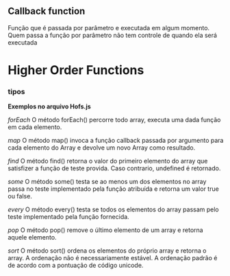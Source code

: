 ## Callback function

Função que é passada por parâmetro e executada em algum momento.
Quem passa a função por parâmetro não tem controle de quando ela será executada

# Higher Order Functions

### tipos

**Exemplos no arquivo Hofs.js**

_forEach_ O método forEach() percorre todo array, executa uma dada função em cada elemento.

_map_ O método map() invoca a função callback passada por argumento para cada elemento do Array e devolve um novo Array como resultado.

_find_ O método find() retorna o valor do primeiro elemento do array que satisfizer a função de teste provida. Caso contrario, undefined é retornado.

_some_ O método some() testa se ao menos um dos elementos no array passa no teste implementado pela função atribuída e retorna um valor true ou false.

_every_ O método every() testa se todos os elementos do array passam pelo teste implementado pela função fornecida.

_pop_ O método pop() remove o último elemento de um array e retorna aquele elemento.

_sort_ O método sort() ordena os elementos do próprio array e retorna o array. A ordenação não é necessariamente estável. A ordenação padrão é de acordo com a pontuação de código unicode.
